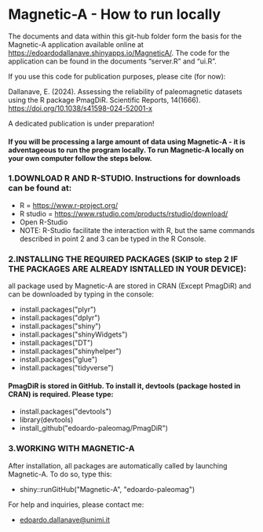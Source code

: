 # Magnetic-A - How to run locally

The documents and data within this git-hub folder form the basis for the Magnetic-A application available online at https://edoardodallanave.shinyapps.io/MagneticA/. The code for the application can be found in the documents “server.R” and “ui.R”. 

If you use this code for publication purposes, please cite (for now):

Dallanave, E. (2024). Assessing the reliability of paleomagnetic datasets using the R package PmagDiR. Scientific Reports, 14(1666). https://doi.org/10.1038/s41598-024-52001-x

A dedicated publication is under preparation!

#### If you will be processing a large amount of data using Magnetic-A - it is adventageous to run the program locally. To run Magnetic-A locally on your own computer follow the steps below.

### 1.DOWNLOAD R AND R-STUDIO. Instructions for downloads can be found at:
* R = https://www.r-project.org/
* R studio = https://www.rstudio.com/products/rstudio/download/
* Open R-Studio
* NOTE: R-Studio facilitate the interaction with R, but the same commands described in point 2 and 3 can be typed in the R Console.

### 2.INSTALLING THE REQUIRED PACKAGES (SKIP to step 2 IF THE PACKAGES ARE ALREADY ISNTALLED IN YOUR DEVICE): 
all package used by Magnetic-A are stored in CRAN (Except PmagDiR) and can be downloaded by typing in the console:

* install.packages("plyr")
* install.packages("dplyr")
* install.packages("shiny")
* install.packages("shinyWidgets")
* install.packages("DT")
* install.packages("shinyhelper")
* install.packages("glue")
* install.packages("tidyverse")
  
#### PmagDiR is stored in GitHub. To install it, devtools (package hosted in CRAN) is required. Please type:

* install.packages("devtools")
* library(devtools)
* install_github("edoardo-paleomag/PmagDiR")

### 3.WORKING WITH MAGNETIC-A

After installation, all packages are automatically called by launching Magnetic-A. To do so, type this:

* shiny::runGitHub("Magnetic-A", "edoardo-paleomag")

For help and inquiries, please contact me: 

* edoardo.dallanave@unimi.it


